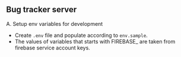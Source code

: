## Bug tracker server

A. Setup env variables for development

- Create `.env` file and populate according to `env.sample`.
- The values of variables that starts with FIREBASE\_ are taken from firebase service account keys.
